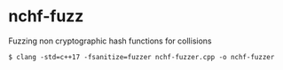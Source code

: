 # nchf-fuzz

Fuzzing non cryptographic hash functions for collisions

```
$ clang -std=c++17 -fsanitize=fuzzer nchf-fuzzer.cpp -o nchf-fuzzer 
```

